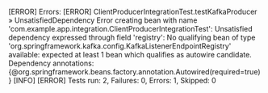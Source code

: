 [ERROR] Errors: 
[ERROR]   ClientProducerIntegrationTest.testKafkaProducer » UnsatisfiedDependency Error creating bean with name 'com.example.app.integration.ClientProducerIntegrationTest': Unsatisfied dependency expressed through field 'registry': No qualifying bean of type 'org.springframework.kafka.config.KafkaListenerEndpointRegistry' available: expected at least 1 bean which qualifies as autowire candidate. Dependency annotations: {@org.springframework.beans.factory.annotation.Autowired(required=true)}
[INFO]
[ERROR] Tests run: 2, Failures: 0, Errors: 1, Skipped: 0
